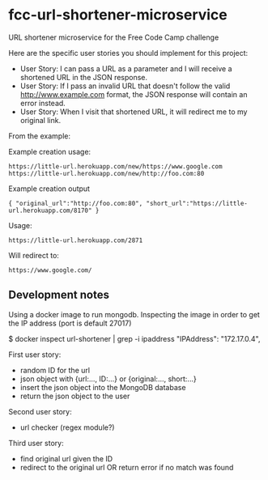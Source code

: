 # fcc-url-shortener-microservice
URL shortener microservice for the Free Code Camp challenge

Here are the specific user stories you should implement for this project:

* User Story:  I can pass a URL as a parameter and I will receive a shortened URL in the JSON response.
* User Story: If I pass an invalid URL that doesn't follow the valid http://www.example.com format, the JSON response will contain an error instead.
* User Story: When I visit that shortened URL, it will redirect me to my original link.

From the example:

Example creation usage:

    https://little-url.herokuapp.com/new/https://www.google.com
    https://little-url.herokuapp.com/new/http://foo.com:80

Example creation output

    { "original_url":"http://foo.com:80", "short_url":"https://little-url.herokuapp.com/8170" }

Usage:

    https://little-url.herokuapp.com/2871

Will redirect to:

    https://www.google.com/

## Development notes

Using a docker image to run mongodb. Inspecting the image in order to get the IP address (port is default 27017)

$ docker inspect url-shortener | grep -i ipaddress
        "IPAddress": "172.17.0.4",


First user story:
* random ID for the url
* json object with {url:..., ID:...} or {original:..., short:...}
* insert the json object into the MongoDB database
* return the json object to the user

Second user story:
* url checker (regex module?)

Third user story:
* find original url given the ID
* redirect to the original url OR return error if no match was found

